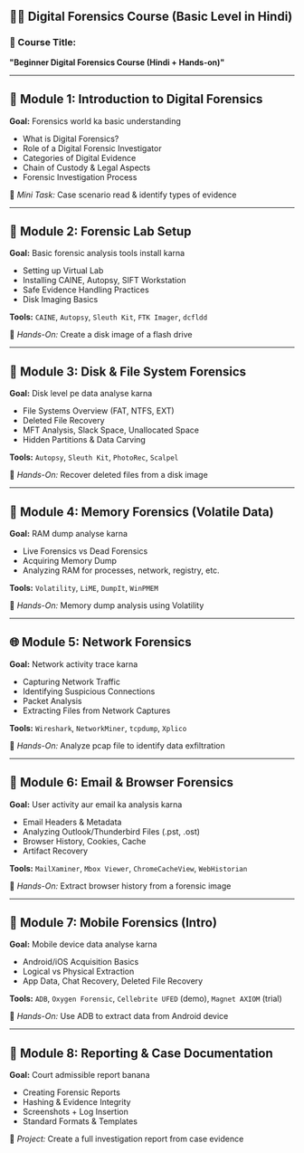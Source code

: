 ## 🕵️‍♂️ Digital Forensics Course (Basic Level in Hindi)

### 🎯 Course Title:

**"Beginner Digital Forensics Course (Hindi + Hands-on)"**

---

## 🧩 Module 1: Introduction to Digital Forensics

**Goal:** Forensics world ka basic understanding

- What is Digital Forensics?
- Role of a Digital Forensic Investigator
- Categories of Digital Evidence
- Chain of Custody & Legal Aspects
- Forensic Investigation Process

🧪 *Mini Task:* Case scenario read & identify types of evidence

---

## 🧪 Module 2: Forensic Lab Setup

**Goal:** Basic forensic analysis tools install karna

- Setting up Virtual Lab
- Installing CAINE, Autopsy, SIFT Workstation
- Safe Evidence Handling Practices
- Disk Imaging Basics

**Tools:** `CAINE`, `Autopsy`, `Sleuth Kit`, `FTK Imager`, `dcfldd`

🧪 *Hands-On:* Create a disk image of a flash drive

---

## 🧠 Module 3: Disk & File System Forensics

**Goal:** Disk level pe data analyse karna

- File Systems Overview (FAT, NTFS, EXT)
- Deleted File Recovery
- MFT Analysis, Slack Space, Unallocated Space
- Hidden Partitions & Data Carving

**Tools:** `Autopsy`, `Sleuth Kit`, `PhotoRec`, `Scalpel`

🧪 *Hands-On:* Recover deleted files from a disk image

---

## 📱 Module 4: Memory Forensics (Volatile Data)

**Goal:** RAM dump analyse karna

- Live Forensics vs Dead Forensics
- Acquiring Memory Dump
- Analyzing RAM for processes, network, registry, etc.

**Tools:** `Volatility`, `LiME`, `DumpIt`, `WinPMEM`

🧪 *Hands-On:* Memory dump analysis using Volatility

---

## 🌐 Module 5: Network Forensics

**Goal:** Network activity trace karna

- Capturing Network Traffic
- Identifying Suspicious Connections
- Packet Analysis
- Extracting Files from Network Captures

**Tools:** `Wireshark`, `NetworkMiner`, `tcpdump`, `Xplico`

🧪 *Hands-On:* Analyze pcap file to identify data exfiltration

---

## 💬 Module 6: Email & Browser Forensics

**Goal:** User activity aur email ka analysis karna

- Email Headers & Metadata
- Analyzing Outlook/Thunderbird Files (.pst, .ost)
- Browser History, Cookies, Cache
- Artifact Recovery

**Tools:** `MailXaminer`, `Mbox Viewer`, `ChromeCacheView`, `WebHistorian`

🧪 *Hands-On:* Extract browser history from a forensic image

---

## 📲 Module 7: Mobile Forensics (Intro)

**Goal:** Mobile device data analyse karna

- Android/iOS Acquisition Basics
- Logical vs Physical Extraction
- App Data, Chat Recovery, Deleted File Recovery

**Tools:** `ADB`, `Oxygen Forensic`, `Cellebrite UFED` (demo), `Magnet AXIOM` (trial)

🧪 *Hands-On:* Use ADB to extract data from Android device

---

## 📝 Module 8: Reporting & Case Documentation

**Goal:** Court admissible report banana

- Creating Forensic Reports
- Hashing & Evidence Integrity
- Screenshots + Log Insertion
- Standard Formats & Templates

🧪 *Project:* Create a full investigation report from case evidence
